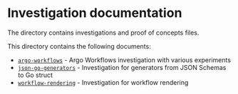 # Investigation documentation

The directory contains investigations and proof of concepts files.

This directory contains the following documents:

- [`argo-workflows`](argo-workflows/README.md) - Argo Workflows investigation with various experiments
- [`json-go-generators`](json-go-generators/README.md) - Investigation for generators from JSON Schemas to Go struct
- [`workflow-rendering`](workflow-rendering/README.md) - Investigation for workflow rendering
